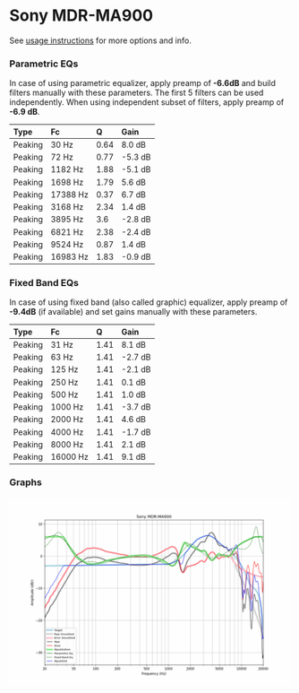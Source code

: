 # Sony MDR-MA900
See [usage instructions](https://github.com/jaakkopasanen/AutoEq#usage) for more options and info.

### Parametric EQs
In case of using parametric equalizer, apply preamp of **-6.6dB** and build filters manually
with these parameters. The first 5 filters can be used independently.
When using independent subset of filters, apply preamp of **-6.9 dB**.

| Type    | Fc       |    Q | Gain    |
|:--------|:---------|:-----|:--------|
| Peaking | 30 Hz    | 0.64 | 8.0 dB  |
| Peaking | 72 Hz    | 0.77 | -5.3 dB |
| Peaking | 1182 Hz  | 1.88 | -5.1 dB |
| Peaking | 1698 Hz  | 1.79 | 5.6 dB  |
| Peaking | 17388 Hz | 0.37 | 6.7 dB  |
| Peaking | 3168 Hz  | 2.34 | 1.4 dB  |
| Peaking | 3895 Hz  | 3.6  | -2.8 dB |
| Peaking | 6821 Hz  | 2.38 | -2.4 dB |
| Peaking | 9524 Hz  | 0.87 | 1.4 dB  |
| Peaking | 16983 Hz | 1.83 | -0.9 dB |

### Fixed Band EQs
In case of using fixed band (also called graphic) equalizer, apply preamp of **-9.4dB**
(if available) and set gains manually with these parameters.

| Type    | Fc       |    Q | Gain    |
|:--------|:---------|:-----|:--------|
| Peaking | 31 Hz    | 1.41 | 8.1 dB  |
| Peaking | 63 Hz    | 1.41 | -2.7 dB |
| Peaking | 125 Hz   | 1.41 | -2.1 dB |
| Peaking | 250 Hz   | 1.41 | 0.1 dB  |
| Peaking | 500 Hz   | 1.41 | 1.0 dB  |
| Peaking | 1000 Hz  | 1.41 | -3.7 dB |
| Peaking | 2000 Hz  | 1.41 | 4.6 dB  |
| Peaking | 4000 Hz  | 1.41 | -1.7 dB |
| Peaking | 8000 Hz  | 1.41 | 2.1 dB  |
| Peaking | 16000 Hz | 1.41 | 9.1 dB  |

### Graphs
![](./Sony%20MDR-MA900.png)